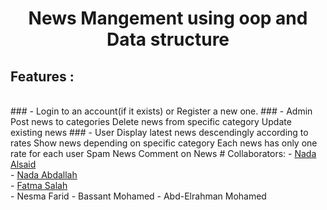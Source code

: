 <h1 align="center"> News Mangement using oop and Data structure </h1>

<h2> Features :</h2><br>
  ### - Login to an account(if it exists) or Register a new one.
  ### - Admin
      Post news to categories
      Delete news from specific category
      Update existing news
  ### - User
      Display latest news descendingly according to rates
      Show news depending on specific category
      Each news has only one rate for each user 
      Spam News
      Comment on News  
# Collaborators:
- <a href="https://github.com/NadaAlsaid">Nada Alsaid</a><br>
- <a href="https://github.com/Nada-Abdallah">Nada Abdallah</a><br>
- <a href="https://github.com/Fatma-Salah-Saleh">Fatma Salah</a><br>
- Nesma Farid
- Bassant Mohamed
- Abd-Elrahman Mohamed
